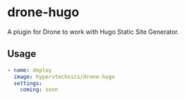 # drone-hugo

A plugin for Drone to work with Hugo Static Site Generator.

## Usage

```yaml
- name: deploy
  image: hypervtechnics/drone-hugo
  settings:
    coming: soon
```
